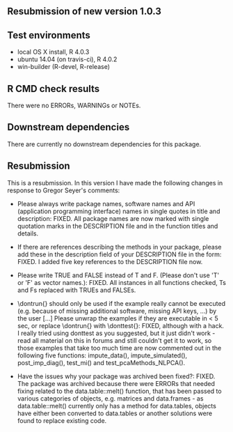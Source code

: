 ## Resubmission of new version 1.0.3

## Test environments
* local OS X install, R 4.0.3       
* ubuntu 14.04 (on travis-ci), R 4.0.2  
* win-builder (R-devel, R-release)   

## R CMD check results
There were no ERRORs, WARNINGs or NOTEs.

## Downstream dependencies
There are currently no downstream dependencies for this package.    

## Resubmission
This is a resubmission. In this version I have made the following changes in response to Gregor Seyer's comments:

* Please always write package names, software names and API (application programming interface) names in single quotes in title and description: FIXED. All package names are now marked with single quotation marks in the DESCRIPTION file and in the function titles and details.

* If there are references describing the methods in your package, please add these in the description field of your DESCRIPTION file in the form: FIXED. I added five key references to the DESCRIPTION file now.

* Please write TRUE and FALSE instead of T and F. (Please don't use 'T' or 'F' as vector names.): FIXED. All instances in all functions checked, Ts and Fs replaced with TRUEs and FALSEs.

* \dontrun{} should only be used if the example really cannot be executed (e.g. because of missing additional software, missing API keys, ...) by the user [...] Please unwrap the examples if they are executable in < 5 sec, or replace \dontrun{} with \donttest{}: FIXED, although with a hack. I really tried using donttest as
you suggested, but it just didn't work - read all material on this in forums and still couldn't get it to
work, so those examples that take too much time are now commented out in the following five functions: impute_data(), impute_simulated(), post_imp_diag(), test_mi() and test_pcaMethods_NLPCA().

* Have the issues why your package was archived been fixed?: FIXED. The package was archived because there were ERRORs that needed fixing related to the data.table::melt() function, that has been passed to various categories of objects, e.g. matrices and data.frames - as data.table::melt() currently only has a method for data.tables, objects have either been converted to data.tables or another solutions were found to replace existing code.

